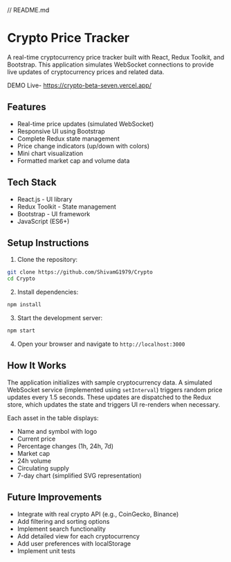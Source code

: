 // README.md
# Crypto Price Tracker

A real-time cryptocurrency price tracker built with React, Redux Toolkit, and Bootstrap. This application simulates WebSocket connections to provide live updates of cryptocurrency prices and related data.

DEMO Live- https://crypto-beta-seven.vercel.app/

## Features

- Real-time price updates (simulated WebSocket)
- Responsive UI using Bootstrap
- Complete Redux state management
- Price change indicators (up/down with colors)
- Mini chart visualization
- Formatted market cap and volume data

## Tech Stack

- React.js - UI library
- Redux Toolkit - State management
- Bootstrap - UI framework
- JavaScript (ES6+)



## Setup Instructions

1. Clone the repository:
```bash
git clone https://github.com/ShivamG1979/Crypto
cd Crypto
```

2. Install dependencies:
```bash
npm install
```

3. Start the development server:
```bash
npm start
```

4. Open your browser and navigate to `http://localhost:3000`

## How It Works

The application initializes with sample cryptocurrency data. A simulated WebSocket service (implemented using `setInterval`) triggers random price updates every 1.5 seconds. These updates are dispatched to the Redux store, which updates the state and triggers UI re-renders when necessary.

Each asset in the table displays:
- Name and symbol with logo
- Current price
- Percentage changes (1h, 24h, 7d)
- Market cap
- 24h volume
- Circulating supply
- 7-day chart (simplified SVG representation)

## Future Improvements

- Integrate with real crypto API (e.g., CoinGecko, Binance)
- Add filtering and sorting options
- Implement search functionality
- Add detailed view for each cryptocurrency
- Add user preferences with localStorage
- Implement unit tests
